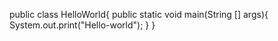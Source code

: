 public class HelloWorld{
public static void main(String [] args){
System.out.print("Hello-world");
 }
}
